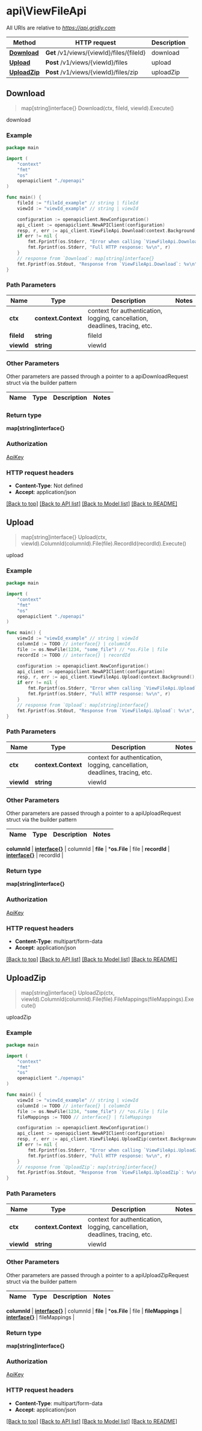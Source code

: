 # api\ViewFileApi

All URIs are relative to *https://api.gridly.com*

Method | HTTP request | Description
------------- | ------------- | -------------
[**Download**](ViewFileApi.md#Download) | **Get** /v1/views/{viewId}/files/{fileId} | download
[**Upload**](ViewFileApi.md#Upload) | **Post** /v1/views/{viewId}/files | upload
[**UploadZip**](ViewFileApi.md#UploadZip) | **Post** /v1/views/{viewId}/files/zip | uploadZip



## Download

> map[string]interface{} Download(ctx, fileId, viewId).Execute()

download

### Example

```go
package main

import (
    "context"
    "fmt"
    "os"
    openapiclient "./openapi"
)

func main() {
    fileId := "fileId_example" // string | fileId
    viewId := "viewId_example" // string | viewId

    configuration := openapiclient.NewConfiguration()
    api_client := openapiclient.NewAPIClient(configuration)
    resp, r, err := api_client.ViewFileApi.Download(context.Background(), fileId, viewId).Execute()
    if err != nil {
        fmt.Fprintf(os.Stderr, "Error when calling `ViewFileApi.Download``: %v\n", err)
        fmt.Fprintf(os.Stderr, "Full HTTP response: %v\n", r)
    }
    // response from `Download`: map[string]interface{}
    fmt.Fprintf(os.Stdout, "Response from `ViewFileApi.Download`: %v\n", resp)
}
```

### Path Parameters


Name | Type | Description  | Notes
------------- | ------------- | ------------- | -------------
**ctx** | **context.Context** | context for authentication, logging, cancellation, deadlines, tracing, etc.
**fileId** | **string** | fileId | 
**viewId** | **string** | viewId | 

### Other Parameters

Other parameters are passed through a pointer to a apiDownloadRequest struct via the builder pattern


Name | Type | Description  | Notes
------------- | ------------- | ------------- | -------------



### Return type

**map[string]interface{}**

### Authorization

[ApiKey](../README.md#ApiKey)

### HTTP request headers

- **Content-Type**: Not defined
- **Accept**: application/json

[[Back to top]](#) [[Back to API list]](../README.md#documentation-for-api-endpoints)
[[Back to Model list]](../README.md#documentation-for-models)
[[Back to README]](../README.md)


## Upload

> map[string]interface{} Upload(ctx, viewId).ColumnId(columnId).File(file).RecordId(recordId).Execute()

upload

### Example

```go
package main

import (
    "context"
    "fmt"
    "os"
    openapiclient "./openapi"
)

func main() {
    viewId := "viewId_example" // string | viewId
    columnId := TODO // interface{} | columnId
    file := os.NewFile(1234, "some_file") // *os.File | file
    recordId := TODO // interface{} | recordId

    configuration := openapiclient.NewConfiguration()
    api_client := openapiclient.NewAPIClient(configuration)
    resp, r, err := api_client.ViewFileApi.Upload(context.Background(), viewId).ColumnId(columnId).File(file).RecordId(recordId).Execute()
    if err != nil {
        fmt.Fprintf(os.Stderr, "Error when calling `ViewFileApi.Upload``: %v\n", err)
        fmt.Fprintf(os.Stderr, "Full HTTP response: %v\n", r)
    }
    // response from `Upload`: map[string]interface{}
    fmt.Fprintf(os.Stdout, "Response from `ViewFileApi.Upload`: %v\n", resp)
}
```

### Path Parameters


Name | Type | Description  | Notes
------------- | ------------- | ------------- | -------------
**ctx** | **context.Context** | context for authentication, logging, cancellation, deadlines, tracing, etc.
**viewId** | **string** | viewId | 

### Other Parameters

Other parameters are passed through a pointer to a apiUploadRequest struct via the builder pattern


Name | Type | Description  | Notes
------------- | ------------- | ------------- | -------------

 **columnId** | [**interface{}**](interface{}.md) | columnId | 
 **file** | ***os.File** | file | 
 **recordId** | [**interface{}**](interface{}.md) | recordId | 

### Return type

**map[string]interface{}**

### Authorization

[ApiKey](../README.md#ApiKey)

### HTTP request headers

- **Content-Type**: multipart/form-data
- **Accept**: application/json

[[Back to top]](#) [[Back to API list]](../README.md#documentation-for-api-endpoints)
[[Back to Model list]](../README.md#documentation-for-models)
[[Back to README]](../README.md)


## UploadZip

> map[string]interface{} UploadZip(ctx, viewId).ColumnId(columnId).File(file).FileMappings(fileMappings).Execute()

uploadZip

### Example

```go
package main

import (
    "context"
    "fmt"
    "os"
    openapiclient "./openapi"
)

func main() {
    viewId := "viewId_example" // string | viewId
    columnId := TODO // interface{} | columnId
    file := os.NewFile(1234, "some_file") // *os.File | file
    fileMappings := TODO // interface{} | fileMappings

    configuration := openapiclient.NewConfiguration()
    api_client := openapiclient.NewAPIClient(configuration)
    resp, r, err := api_client.ViewFileApi.UploadZip(context.Background(), viewId).ColumnId(columnId).File(file).FileMappings(fileMappings).Execute()
    if err != nil {
        fmt.Fprintf(os.Stderr, "Error when calling `ViewFileApi.UploadZip``: %v\n", err)
        fmt.Fprintf(os.Stderr, "Full HTTP response: %v\n", r)
    }
    // response from `UploadZip`: map[string]interface{}
    fmt.Fprintf(os.Stdout, "Response from `ViewFileApi.UploadZip`: %v\n", resp)
}
```

### Path Parameters


Name | Type | Description  | Notes
------------- | ------------- | ------------- | -------------
**ctx** | **context.Context** | context for authentication, logging, cancellation, deadlines, tracing, etc.
**viewId** | **string** | viewId | 

### Other Parameters

Other parameters are passed through a pointer to a apiUploadZipRequest struct via the builder pattern


Name | Type | Description  | Notes
------------- | ------------- | ------------- | -------------

 **columnId** | [**interface{}**](interface{}.md) | columnId | 
 **file** | ***os.File** | file | 
 **fileMappings** | [**interface{}**](interface{}.md) | fileMappings | 

### Return type

**map[string]interface{}**

### Authorization

[ApiKey](../README.md#ApiKey)

### HTTP request headers

- **Content-Type**: multipart/form-data
- **Accept**: application/json

[[Back to top]](#) [[Back to API list]](../README.md#documentation-for-api-endpoints)
[[Back to Model list]](../README.md#documentation-for-models)
[[Back to README]](../README.md)


